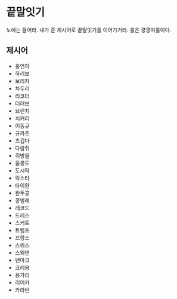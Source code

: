 # 끝말잇기
노예는 들어라. 내가 준 제시어로 끝말잇기를 이어가거라. 
룰은 쿵쿵따룰이다.

## 제시어
- 홍연하
- 하리보
- 보리차 
- 차두리
- 리코더
- 더러브
- 브런치
- 치커리
- 이동규 
- 규카츠
- 츠겁다
- 다람쥐
- 쥐방울 
- 울릉도
- 도시락 
- 락스타
- 타이완
- 완두콩
- 콩벌레
- 레코드
- 드레스
- 스커트
- 트럼프
- 프랑스
- 스위스 
- 스웨덴
- 덴마크 
- 크레용
- 용가리 
- 리어카
- 카라반